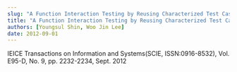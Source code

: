 ```yaml
---
slug: "A Function Interaction Testing by Reusing Characterized Test Cases"
title: "A Function Interaction Testing by Reusing Characterized Test Cases"
authors: [Youngsul Shin, Woo Jin Lee]
date: 2012-09-01
---
```


IEICE Transactions on Information and Systems(SCIE, ISSN:0916-8532), Vol. E95-D, No. 9, pp. 2232-2234, Sept. 2012
